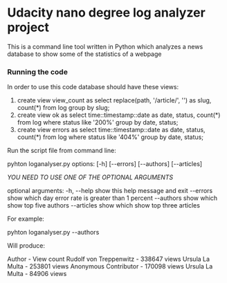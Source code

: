 # Udacity nano degree log analyzer project

This is a command line tool written in Python which analyzes a news database to show some of the statistics of a webpage

### Running the code

In order to use this code database should have these views:
1. create view view_count as select replace(path, '/article/', '') as slug, count(*) from log group by slug;
2. create view ok as select time::timestamp::date as date, status, count(*) from log where status like '200%' group by date, status;
3. create view errors as select time::timestamp::date as date, status, count(*) from log where status like '404%' group by date, status;

Run the script file from command line: 

pyhton loganalyser.py options: [-h] [--errors] [--authors] [--articles]

*YOU NEED TO USE ONE OF THE OPTIONAL ARGUMENTS*

optional arguments:
  -h, --help  show this help message and exit
  --errors    show which day error rate is greater than 1 percent
  --authors   show which show top five authors
  --articles  show which show top three articles

For example: 

pyhton loganalyser.py --authors

Will produce:

Author - View count
Rudolf von Treppenwitz - 338647 views
Ursula La Multa - 253801 views
Anonymous Contributor - 170098 views
Ursula La Multa - 84906 views
